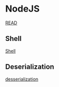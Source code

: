 # NodeJS

[READ](https://github.com/ajinabraham/Node.Js-Security-Course)

## Shell
[Shell](https://github.com/ajinabraham/Node.Js-Security-Course/blob/master/nodejsshell.py)

## Deserialization

[desserialization](https://opsecx.com/index.php/2017/02/08/exploiting-node-js-deserialization-bug-for-remote-code-execution/)